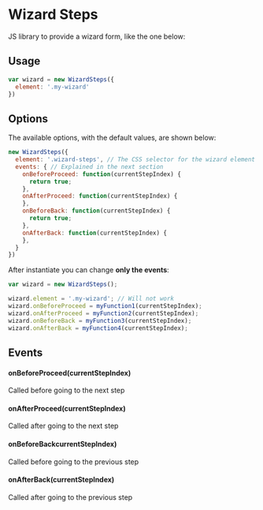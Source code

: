 # Wizard Steps
JS library to provide a wizard form, like the one below:


## Usage
```javascript
var wizard = new WizardSteps({
  element: '.my-wizard'
})
```
## Options
The available options, with the default values, are shown below:
```javascript
new WizardSteps({
  element: '.wizard-steps', // The CSS selector for the wizard element
  events: { // Explained in the next section
    onBeforeProceed: function(currentStepIndex) {
      return true;
    },
    onAfterProceed: function(currentStepIndex) {
    },
    onBeforeBack: function(currentStepIndex) {
      return true;
    },
    onAfterBack: function(currentStepIndex) {
    },
  }
})
```
After instantiate you can change **only the events**:
```javascript
var wizard = new WizardSteps();

wizard.element = '.my-wizard'; // Will not work
wizard.onBeforeProceed = myFunction1(currentStepIndex);
wizard.onAfterProceed = myFunction2(currentStepIndex);
wizard.onBeforeBack = myFunction3(currentStepIndex);
wizard.onAfterBack = myFunction4(currentStepIndex);
```
## Events

#### onBeforeProceed(currentStepIndex)
Called before going to the next step

#### onAfterProceed(currentStepIndex)
Called after going to the next step

#### onBeforeBackcurrentStepIndex)
Called before going to the previous step

#### onAfterBack(currentStepIndex)
Called after going to the previous step
